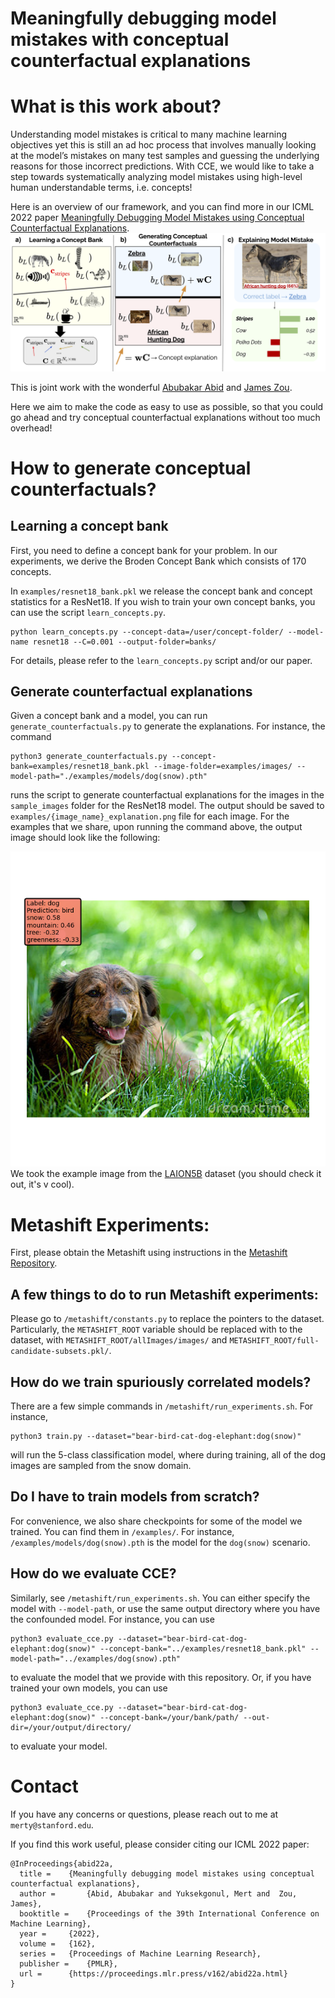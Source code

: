# Meaningfully debugging model mistakes with conceptual counterfactual explanations

# What is this work about?


Understanding model mistakes is critical to many machine learning objectives yet this is still an ad hoc process that involves manually looking at the model’s mistakes on many test samples and guessing the underlying reasons for those incorrect predictions. With CCE, we would like to take a step towards systematically analyzing model mistakes using high-level human understandable terms, i.e. concepts!

Here is an overview of our framework, and you can find more in our ICML 2022 paper [Meaningfully Debugging Model Mistakes using Conceptual Counterfactual Explanations](https://arxiv.org/abs/2106.12723).
![Overview](./assets/overview.png)

This is joint work with the wonderful [Abubakar Abid](https://twitter.com/abidlabs) and [James Zou](https://www.james-zou.com/).


Here we aim to make the code as easy to use as possible, so that you could go ahead and try conceptual counterfactual explanations without too much overhead!


# How to generate conceptual counterfactuals?


## Learning a concept bank
First, you need to define a concept bank for your problem. In our experiments, we derive the Broden Concept Bank which consists of 170 concepts. <br>

In `examples/resnet18_bank.pkl` we release the concept bank and concept statistics for a ResNet18. If you wish to train your own concept banks, you can use the script `learn_concepts.py`. 

`````
python learn_concepts.py --concept-data=/user/concept-folder/ --model-name resnet18 --C=0.001 --output-folder=banks/
`````
For details, please refer to the `learn_concepts.py` script and/or our paper.

## Generate counterfactual explanations
Given a concept bank and a model, you can run `generate_counterfactuals.py` to generate the explanations. For instance, the command <br>
`````
python3 generate_counterfactuals.py --concept-bank=examples/resnet18_bank.pkl --image-folder=examples/images/ --model-path="./examples/models/dog(snow).pth"
`````
runs the script to generate counterfactual explanations for the images in the `sample_images` folder for the ResNet18 model. The output should be saved to `examples/{image_name}_explanation.png` file for each image. For the examples that we share, upon running the command above, the output image should look like the following: <br>

![Example Explanation](./examples/explanations/laion5b_grass_dog_explanation.png) <br>
We took the example image from the [LAION5B](https://laion.ai/blog/laion-5b/) dataset (you should check it out, it's v cool).

# Metashift Experiments:
First, please obtain the Metashift using instructions in the [Metashift Repository](https://metashift.readthedocs.io). 

## A few things to do to run Metashift experiments:
Please go to `/metashift/constants.py` to replace the pointers to the dataset. Particularly, the `METASHIFT_ROOT` variable should be replaced with to the dataset, with `METASHIFT_ROOT/allImages/images/` and `METASHIFT_ROOT/full-candidate-subsets.pkl/`.

## How do we train spuriously correlated models?
There are a few simple commands in `/metashift/run_experiments.sh`. For instance,
```
python3 train.py --dataset="bear-bird-cat-dog-elephant:dog(snow)"

``` 
will run the 5-class classification model, where during training, all of the dog images are sampled from the snow domain. 

## Do I have to train models from scratch?
For convenience, we also share checkpoints for some of the model we trained. You can find them in `/examples/`.
For instance, `/examples/models/dog(snow).pth` is the model for the `dog(snow)` scenario.

## How do we evaluate CCE?
Similarly, see `/metashift/run_experiments.sh`. You can either specify the model with `--model-path`, or use the same output directory where you have the confounded model. For instance, you can use 
```
python3 evaluate_cce.py --dataset="bear-bird-cat-dog-elephant:dog(snow)" --concept-bank="../examples/resnet18_bank.pkl" --model-path="../examples/dog(snow).pth"
```
to evaluate the model that we provide with this repository. Or, if you have trained your own models, you can use
```
python3 evaluate_cce.py --dataset="bear-bird-cat-dog-elephant:dog(snow)" --concept-bank=/your/bank/path/ --out-dir=/your/output/directory/
```
to evaluate your model.

# Contact
If you have any concerns or questions, please reach out to me at `merty@stanford.edu`. 

If you find this work useful, please consider citing our ICML 2022 paper:

    @InProceedings{abid22a,
      title = 	 {Meaningfully debugging model mistakes using conceptual counterfactual explanations},
      author =       {Abid, Abubakar and Yuksekgonul, Mert and  Zou, James},
      booktitle = 	 {Proceedings of the 39th International Conference on Machine Learning},
      year = 	 {2022},
      volume = 	 {162},
      series = 	 {Proceedings of Machine Learning Research},
      publisher =    {PMLR},
      url = 	 {https://proceedings.mlr.press/v162/abid22a.html}
    }
